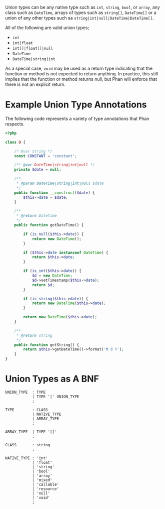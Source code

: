 Union types can be any native type such as `int`, `string`, `bool`, or `array`, any class such as `DateTime`, arrays of types such as `string[]`, `DateTime[]` or a union of any other types such as `string|int|null|DateTime|DateTime[]`.

All of the following are valid union types;

* `int`
* `int|float`
* `int[]|float[]|null`
* `DateTime`
* `DateTime|string|int`

As a special case, `void` may be used as a return type indicating that the function or method is not expected to return anything. In practice, this still implies that the function or method returns null, but Phan will enforce that there is not an explicit return.

# Example Union Type Annotations

The following code represents a variety of type annotations that Phan respects.

```php
<?php

class D {

    /* @var string */
    const CONSTANT = 'constant';

    /** @var DateTime|string|int|null */
    private $date = null;

    /**
     * @param DateTime|string|int|null $date
     */
    public function __construct($date) {
        $this->date = $date;
    }

    /**
     * @return DateTime
     */
    public function getDateTime() {

        if (is_null($this->date)) {
            return new DateTime();
        }

        if ($this->date instanceof DateTime) {
            return $this->date;
        }

        if (is_int($this->date)) {
            $d = new DateTime;
            $d->setTimestamp($this->date);
            return $d;
        }

        if (is_string($this->date)) {
            return new DateTime($this->date);
        }

        return new DateTime($this->date);
    }

    /**
     * @return string
     */
    public function getString() {
        return $this->getDateTime()->format('M d Y');
    }
}
```

# Union Types as A BNF

```
UNION_TYPE  : TYPE
            | TYPE '|' UNION_TYPE
            ;

TYPE        : CLASS
            | NATIVE_TYPE
            | ARRAY_TYPE
            ;

ARRAY_TYPE  | TYPE '[]'
            ;

CLASS       : string
            ;

NATIVE_TYPE : 'int'
            | 'float'
            | 'string'
            | 'bool'
            | 'array'
            | 'mixed'
            | 'callable'
            | 'resource'
            | 'null'
            | 'void'
            ;

```